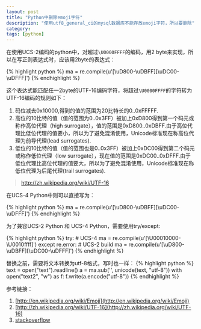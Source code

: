 ```yaml
---
layout: post
title: "Python中删除emoji字符"
description: "使用utf8_general_ci的mysql数据库不能存放emoji字符，所以要删除"
category: 
tags: [python]
---
```

在使用UCS-2编码的python中，对超过`\U0000FFFF`的编码，用2 byte来实现，所以在写正则表达式时，应该用2byte的表达式：

{% highlight python %}
ma = re.compile(u'[\uD800-\uDBFF][\uDC00-\uDFFF]')
{% endhighlight %}

这个表达式能匹配任一2byte的UTF-16编码字符，将超过`\U0000FFFF`的字符转为UTF-16编码的规则如下：

1. 码位减去0x10000,得到的值的范围为20比特长的0..0xFFFFF.
2. 高位的10比特的值（值的范围为0..0x3FF）被加上0xD800得到第一个码元或称作高位代理（high surrogate），值的范围是0xD800..0xDBFF.由于高位代理比低位代理的值要小，所以为了避免混淆使用，Unicode标准现在称高位代理为前导代理(lead surrogates).
3. 低位的10比特的值（值的范围也是0..0x3FF）被加上0xDC00得到第二个码元或称作低位代理（low surrogate），现在值的范围是0xDC00..0xDFFF.由于低位代理比高位代理的值要大，所以为了避免混淆使用，Unicode标准现在称低位代理为后尾代理(trail surrogates).

> <a href="http://zh.wikipedia.org/wiki/UTF-16#.E4.BB.8EU.2B10000.E5.88.B0U.2B10FFFF.E7.9A.84.E7.A0.81.E4.BD.8D" target="_blank">http://zh.wikipedia.org/wiki/UTF-16</a>

在UCS-4 Python中则可以直接写为：

{% highlight python %}
ma = re.compile(u'[\uD800-\uDBFF][\uDC00-\uDFFF]')
{% endhighlight %}

为了兼容UCS-2 Python 和 UCS-4 Python，需要使用try/except:   

{% highlight python %}
try:
    # UCS-4
    ma = re.compile(u'[\U00010000-\U0010ffff]')
except re.error:
    # UCS-2 build
    ma = re.compile(u'[\uD800-\uDBFF][\uDC00-\uDFFF]')
{% endhighlight %}

替换之前，需要将文本转换为utf-8格式，写时也一样：
{% highlight python %}
text = open("text").readline()
a = ma.sub('', unicode(text, "utf-8"))
with open("text2", "w") as f:
    f.write(a.encode("utf-8"))
{% endhighlight %}

参考链接：  

1. [http://en.wikipedia.org/wiki/Emoji](http://en.wikipedia.org/wiki/Emoji)
2. [http://zh.wikipedia.org/wiki/UTF-16](http://zh.wikipedia.org/wiki/UTF-16)
3. [stackoverflow](http://stackoverflow.com/questions/12636489/python-convert-4-byte-char-to-avoid-mysql-error-incorrect-string-value?lq=1)
